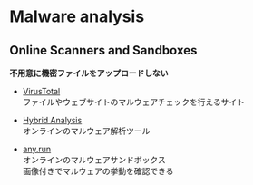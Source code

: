 # Malware analysis 

## Online Scanners and Sandboxes
**不用意に機密ファイルをアップロードしない**

* [VirusTotal](https://www.virustotal.com/)  
ファイルやウェブサイトのマルウェアチェックを行えるサイト

* [Hybrid Analysis](https://www.hybrid-analysis.com/)  
オンラインのマルウェア解析ツール

* [any.run](https://app.any.run/)  
オンラインのマルウェアサンドボックス  
画像付きでマルウェアの挙動を確認できる  


